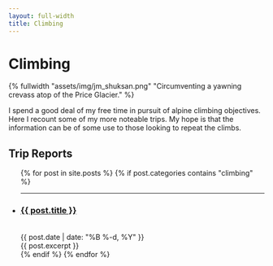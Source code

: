 ```yaml
---
layout: full-width
title: Climbing
---
```

# Climbing
{% fullwidth "assets/img/jm_shuksan.png" "Circumventing a yawning crevass atop of the Price Glacier." %}

I spend a good deal of my free time in pursuit of alpine climbing objectives. Here I recount some of my more noteable trips. My hope is that the information can be of some use to those looking to repeat the climbs. 

## Trip Reports
 <ul class="content-listing ">
    {% for post in site.posts %}
	{% if post.categories contains "climbing" %}
          <li class="listing">
            <hr class="slender">
            <a href="{{ post.url | prepend: site.baseurl }}"><h3 class="contrast">{{ post.title }}</h3></a>
            <br><span class="smaller">{{ post.date | date: "%B %-d, %Y" }}</span>  <br/>
            <div>{{ post.excerpt }}</div>
          </li>
	{% endif %}
    {% endfor %}
  </ul>

